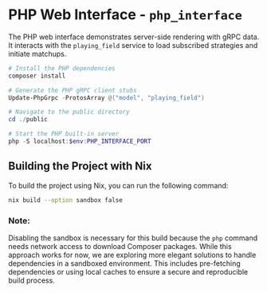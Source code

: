 # PHP Web Interface - `php_interface`

The PHP web interface demonstrates server-side rendering with gRPC data. It interacts with the `playing_field` service to load subscribed strategies and initiate matchups.

```powershell
# Install the PHP dependencies
composer install

# Generate the PHP gRPC client stubs
Update-PhpGrpc -ProtosArray @("model", "playing_field")

# Navigate to the public directory
cd ./public

# Start the PHP built-in server
php -S localhost:$env:PHP_INTERFACE_PORT
```

## Building the Project with Nix

To build the project using Nix, you can run the following command:

```sh
nix build --option sandbox false
```

### Note:

Disabling the sandbox is necessary for this build because the `php` command needs network access to download Composer packages.
While this approach works for now, we are exploring more elegant solutions to handle dependencies in a sandboxed environment.
This includes pre-fetching dependencies or using local caches to ensure a secure and reproducible build process.
